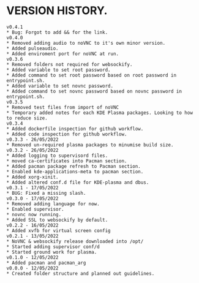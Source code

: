 # VERSION HISTORY.
    v0.4.1
    * Bug: Forgot to add && for the link.
    v0.4.0
    * Removed adding audio to noVNC to it's own minor version.
    * Added pulseaudio.
    * Added enviroment port for noVNC at run.
    v0.3.6
    * Removed folders not required for websockify.
    * Added variable to set root password.
    * Added command to set root password based on root password in entrypoint.sh.
    * Added variable to set novnc password.
    * Added command to set novnc password based on novnc password in entrypoint.sh.
    v0.3.5
    * Removed test files from import of noVNC
    * Temporary added notes for each KDE Plasma packages. Looking to how to reduce size.
    v0.3.4
    * Added dockerfile inspection for github workflow.
    * Added code inspection for github workflow.
    v0.3.3 - 26/05/2022
    * Removed un-required plasma packages to minumise build size.
    v0.3.2 - 26/05/2022
    * Added logging to supervisord files.
    * moved ca-certificates into Pacman section.
    * Added pacman package refresh to Pacman section.
    * Enabled kde-applications-meta to pacman section.
    * Added xorg-xinit.
    * Added altered conf.d file for KDE-plasma and dbus.
    v0.3.1 - 17/05/2022
    * BUG: Fixed a missing slash.
    v0.3.0 - 17/05/2022
    * Removed adding language for now.
    * Enabled supervisor.
    * novnc now running.
    * Added SSL to websockify by default.
    v0.2.2 - 16/05/2022
    * Added xvfb for virtual screen config
    v0.2.1 - 13/05/2022
    * NoVNC & websockify release downloaded into /opt/
    * Started adding supervisor conf/d
    * Started ground work for plasma.
    v0.1.0 - 12/05/2022
    * Added pacman and pacman_arg
    v0.0.0 - 12/05/2022
    * Created folder structure and planned out guidelines.